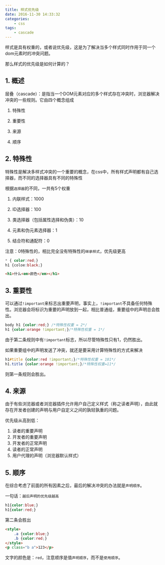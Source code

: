 ```yaml
---
title: 样式优先级
date: 2016-11-30 14:33:32
categories:
    - css
tags:
    - cascade
---
```


样式是具有权重的，或者说优先级，这是为了解决当多个样式同时作用于同一个dom元素时的冲突问题。

那么样式的优先级是如何计算的？

<!-- more -->

## 1. 概述

层叠（cascade）：是指当一个DOM元素对应的多个样式存在冲突时，浏览器解决冲突的一些规则。它由四个概念组成

1. 特殊性

2. 重要性

3. 来源

4. 顺序

## 2. 特殊性

特殊性是解决多样式冲突的一个重要的概念，在css中，所有样式声明都有自己选择器，而不同的选择器具有不同的特殊性

根据`选择器`的不同，一共有5个权重

1. 内联样式：1000

2. ID选择器：100

3. 类选择器（包括属性选择和伪类）：10

4. 元素和伪元素选择器：1

5. 结合符和通配符：0

注意：0特殊性的，相比完全没有特殊性的`继承样式`，优先级更高

```css
* { color:red;}
h1 {coloe:black;}
```
```html
<h1>什么<em>颜色</em></h1>
```

## 3. 重要性

可以通过`!important`来标志出重要声明，事实上，`!important`不具备任何特殊性。浏览器会将标识为重要的声明放到一起，相比普通组，重要组中的声明总会胜出。

```css
body h1 {color:red;} /*特殊性权重 = 2*/
h1 {color:orange !important;}/*特殊性权重 = 1*/
```

由于第二条规则中有`!important`标志，所以尽管特殊性只有1，仍然胜出。

如果重要组中的声明发送了冲突，就还是要采用计算特殊性的方式来解决

```css
h1#title {color:red !important;}/*特殊性权重 = 101*/
h1.title {color:orange !important;}/*特殊性权重=11*/
```

则第一条规则会胜出。

## 4. 来源

由于有些浏览器或者浏览器插件允许用户自己定义样式（称之读者声明），由此就存在开发者创建的声明与用户自定义之间的孰轻孰重的问题。

优先级从高到低：

1. 读者的重要声明
2. 开发者的重要声明
3. 开发者的正常声明
4. 读者的正常声明
5. 用户代理的声明（浏览器默认样式）

## 5. 顺序

在综合考虑了前面的所有因素之后，最后的解决冲突的办法就是`声明顺序`。

一句话：`越后声明的优先级越高`

```css
h1{color:blue;}
h1{color:red;}
```

第二条会胜出

```html
<style>
    .a {color:blue;}
    .b {color:red;}
</style>
<p class="b a">123</p>
```

文字的颜色是：`red`，注意顺序是值`声明顺序`，而不是`使用顺序`。